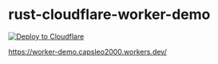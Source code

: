# rust-cloudflare-worker-demo

[![Deploy to Cloudflare](https://deploy.workers.cloudflare.com/button)](https://deploy.workers.cloudflare.com/?url=https%3A%2F%2Fgithub.com%2Fjyasuu%2Frust-cloudflare-worker-demo)

https://worker-demo.capsleo2000.workers.dev/